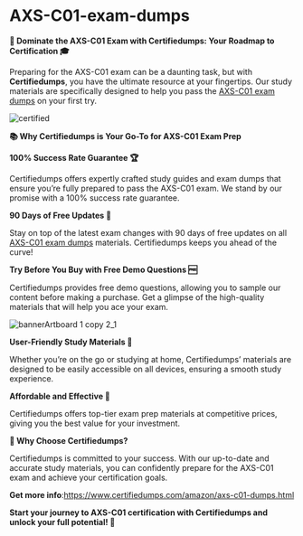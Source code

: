 # AXS-C01-exam-dumps
**🚀 Dominate the AXS-C01 Exam with Certifiedumps: Your Roadmap to Certification 🎓**

Preparing for the AXS-C01 exam can be a daunting task, but with **Certifiedumps**, you have the ultimate resource at your fingertips. Our study materials are specifically designed to help you pass the [AXS-C01 exam dumps](https://www.certifiedumps.com/amazon/axs-c01-dumps.html) on your first try.

![certified](https://github.com/user-attachments/assets/a8560279-7aa5-49c2-a242-7e1947defbaf)

**📚 Why Certifiedumps is Your Go-To for AXS-C01 Exam Prep**

**100% Success Rate Guarantee 🏆**

Certifiedumps offers expertly crafted study guides and exam dumps that ensure you’re fully prepared to pass the AXS-C01 exam. We stand by our promise with a 100% success rate guarantee.

**90 Days of Free Updates 🔄**

Stay on top of the latest exam changes with 90 days of free updates on all [AXS-C01 exam dumps](https://www.certifiedumps.com/amazon/axs-c01-dumps.html) materials. Certifiedumps keeps you ahead of the curve!

**Try Before You Buy with Free Demo Questions 🆓**

Certifiedumps provides free demo questions, allowing you to sample our content before making a purchase. Get a glimpse of the high-quality materials that will help you ace your exam.

![bannerArtboard 1 copy 2_1](https://github.com/user-attachments/assets/0bf8532e-5666-4bcc-83a6-995cdfae65ba)

**User-Friendly Study Materials 📖**

Whether you’re on the go or studying at home, Certifiedumps’ materials are designed to be easily accessible on all devices, ensuring a smooth study experience.

**Affordable and Effective 💸**

Certifiedumps offers top-tier exam prep materials at competitive prices, giving you the best value for your investment.

**🌟 Why Choose Certifiedumps?**

Certifiedumps is committed to your success. With our up-to-date and accurate study materials, you can confidently prepare for the AXS-C01 exam and achieve your certification goals.

**Get more info**:https://www.certifiedumps.com/amazon/axs-c01-dumps.html

**Start your journey to AXS-C01 certification with Certifiedumps and unlock your full potential! 🚀**


